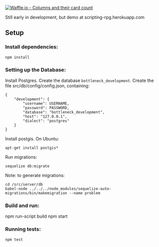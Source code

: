 [![Waffle.io - Columns and their card count](https://badge.waffle.io/lolney/bottleneck.svg?columns=all)](https://waffle.io/lolney/bottleneck)

Still early in development, but demo at scripting-rpg.herokuapp.com

## Setup

### Install dependencies:

```
npm install
```

### Setting up the Database:

Install Postgres.
Create the database `bottleneck_development`.
Create the file src/db/config/config.json, containing:

```
{
    "development": {
        "username": USERNAME,
        "password": PASSWORD,
        "database": "bottleneck_development",
        "host": "127.0.0.1",
        "dialect": "postgres"
    }
}
```

Install postgis. On Ubuntu:

```
apt-get install postgis*
```

Run migrations:

```
sequelize db:migrate
```

Note: to generate migrations:

```
cd /src/server/db
babel-node ../../../node_modules/sequelize-auto-migrations/bin/makemigration --name problem
```

### Build and run:

npm run-script build
npm start

### Running tests:

```
npm test
```
